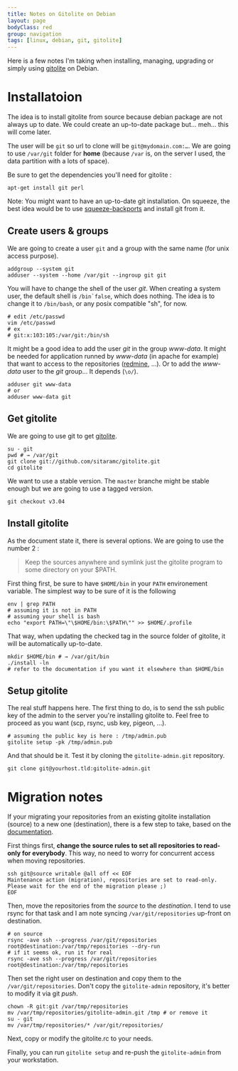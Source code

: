 ```yaml
---
title: Notes on Gitolite on Debian
layout: page
bodyClass: red
group: navigation
tags: [linux, debian, git, gitolite]
---
```


Here is a few notes I'm taking when installing, managing, upgrading or simply
using [gitolite](http://github.com/sitaramc/gitolite) on Debian.

# Installatoion

The idea is to install gitolite from source because debian package are not
always up to date. We could create an up-to-date package but… meh… this will
come later.

The user will be ``git`` so url to clone will be ``git@mydomain.com:…``. We
are going to use ``/var/git`` folder for __home__ (because ``/var`` is, on the
server I used, the data partition with a lots of space).

Be sure to get the dependencies you'll need for gitolite :

    apt-get install git perl

Note: You might want to have an up-to-date git installation. On squeeze, the
best idea would be to use [squeeze-backports](http://backports.debian.org) 
and install git from it.

## Create users & groups

We are going to create a user ``git`` and a group with the same name (for
unix access purpose).

    addgroup --system git
    adduser --system --home /var/git --ingroup git git

You will have to change the shell of the user _git_. When creating a system
user, the default shell is ``/bin`false``, which does nothing. The idea is to
change it to ``/bin/bash``, or any posix compatible "sh", for now.

    # edit /etc/passwd
    vim /etc/passwd
    # ex
    # git:x:103:105:/var/git:/bin/sh

It might be a good idea to add the user _git_ in the group _www-data_. It
might be needed for application runned by _www-data_ (in apache for example)
that want to access to the repositories ([redmine](http://redmine.org), …).
Or to add the _www-data_ user to the _git_ group… It depends (``\o/``).

    adduser git www-data
    # or
    adduser www-data git

## Get gitolite

We are going to use git to get [gitolite]().

    su - git
    pwd # → /var/git
    git clone git://github.com/sitaramc/gitolite.git
    cd gitolite

We want to use a stable version. The ``master`` branche might be stable enough
but we are going to use a tagged version.

    git checkout v3.04

## Install gitolite

As the document state it, there is several options. We are going to use the
number 2 :

> Keep the sources anywhere and symlink just the gitolite program to some directory on your $PATH.

First thing first, be sure to have ``$HOME/bin`` in your ``PATH`` environement
variable. The simplest way to be sure of it is the following

    env | grep PATH
    # assuming it is not in PATH
    # assuming your shell is bash
    echo "export PATH=\"\$HOME/bin:\$PATH\"" >> $HOME/.profile

That way, when updating the checked tag in the source folder of gitolite, it
will be automatically up-to-date.

    mkdir $HOME/bin # → /var/git/bin
    ./install -ln
    # refer to the documentation if you want it elsewhere than $HOME/bin

## Setup gitolite

The real stuff happens here. The first thing to do, is to send the ssh public
key of the admin to the server you're installing gitolite to. Feel free to
proceed as you want (scp, rsync, usb key, pigeon, …).

    # assuming the public key is here : /tmp/admin.pub
    gitolite setup -pk /tmp/admin.pub

And that should be it. Test it by cloning the ``gitolite-admin.git``
repository.

    git clone git@yourhost.tld:gitolite-admin.git

# Migration notes

If your migrating your repositories from an existing gitolite installation
(source) to a new one (destination), there is a few step to take, based on the
[documentation](http://sitaramc.github.com/gitolite/rare.html#existing).

First things first, __change the source rules to set all repositories to
read-only for everybody__. This way, no need to worry for concurrent access
when moving repositories.

    ssh git@source writable @all off << EOF
    Maintenance action (migration), repositories are set to read-only.
    Please wait for the end of the migration please ;)
    EOF

Then, move the repositories from the _source_ to the _destination_. I tend to
use rsync for that task and I am note syncing ``/var/git/repositories``
up-front on destination.

    # on source
    rsync -ave ssh --progress /var/git/repositories root@destination:/var/tmp/repositories --dry-run
    # if it seems ok, run it for real
    rsync -ave ssh --progress /var/git/repositories root@destination:/var/tmp/repositories

Then set the right user on destination and copy them to the
``/var/git/repositories``. Don't copy the ``gitolite-admin`` repository, it's
better to modify it via git _push_.

    chown -R git:git /var/tmp/repositories
    mv /var/tmp/repositories/gitolite-admin.git /tmp # or remove it
    su - git
    mv /var/tmp/repositories/* /var/git/repositories/

Next, copy or modify the gitolite.rc to your needs.

Finally, you can run ``gitolite setup`` and re-push the ``gitolite-admin``
from your workstation.


